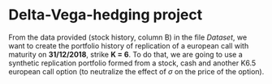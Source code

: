 # Delta-Vega-hedging project
From the data provided (stock history, column B) in the file *Dataset*, we want to create the portfolio history of replication of a european call with maturity on **31/12/2018**, strike **K = 6**. To do that, we are going to use a synthetic replication portfolio formed from a stock, cash and another K6.5 european call option (to neutralize the effect of $\sigma$ on the price of the option).
